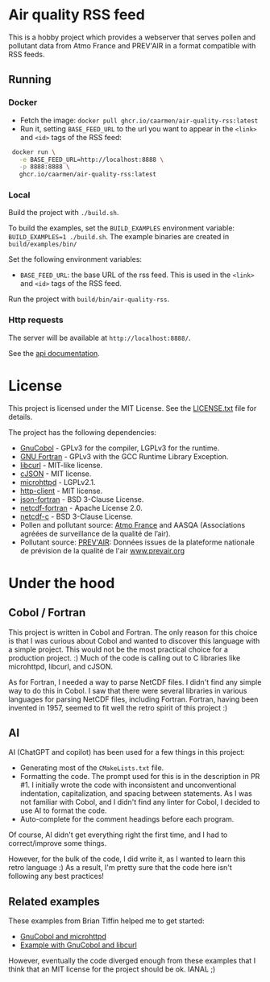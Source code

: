# Air quality RSS feed

This is a hobby project which provides a webserver that serves pollen and pollutant data from Atmo France and PREV'AIR in a format compatible with RSS feeds.

## Running
### Docker
* Fetch the image: `docker pull ghcr.io/caarmen/air-quality-rss:latest`
* Run it, setting `BASE_FEED_URL` to the url you want to appear in the `<link>` and `<id>` tags of the RSS feed:
```bash
 docker run \
   -e BASE_FEED_URL=http://localhost:8888 \
   -p 8888:8888 \
   ghcr.io/caarmen/air-quality-rss:latest
```

### Local
Build the project with `./build.sh`.

To build the examples, set the `BUILD_EXAMPLES` environment variable: `BUILD_EXAMPLES=1 ./build.sh`. The example binaries are created in `build/examples/bin/`

Set the following environment variables:
* `BASE_FEED_URL`: the base URL of the rss feed. This is used in the `<link>` and `<id>` tags of the RSS feed.

Run the project with `build/bin/air-quality-rss`.

### Http requests
The server will be available at `http://localhost:8888/`.

See the [api documentation](docs/api.html).

# License
This project is licensed under the MIT License. See the [LICENSE.txt](LICENSE.txt) file for details.

The project has the following dependencies:
* [GnuCobol](https://sourceforge.net/p/gnucobol/code/HEAD/tree/trunk/) - GPLv3 for the compiler, LGPLv3 for the runtime.
* [GNU Fortran](https://github.com/gcc-mirror/gcc/tree/master/libgfortran) - GPLv3 with the GCC Runtime Library Exception.
* [libcurl](https://github.com/curl/curl) - MIT-like license.
* [cJSON](https://github.com/DaveGamble/cJSON) - MIT license.
* [microhttpd](https://www.gnu.org/software/libmicrohttpd/) - LGPLv2.1.
* [http-client](https://github.com/fortran-lang/http-client.git) - MIT license.
* [json-fortran](https://github.com/jacobwilliams/json-fortran) - BSD 3-Clause License.
* [netcdf-fortran](https://github.com/Unidata/netcdf-fortran) - Apache License 2.0.
* [netcdf-c](https://github.com/Unidata/netcdf-c) - BSD 3-Clause License.
* Pollen and pollutant source: [Atmo France](https://www.atmo-france.org/article/atmo-data-un-acces-unique-aux-donnees-produites-par-les-aasqa) and AASQA (Associations
agréées de surveillance de la qualité de l’air).
* Pollutant source: [PREV'AIR](https://www.prevair.org/): Données issues de la plateforme nationale de prévision de la qualité de l'air www.prevair.org



# Under the hood
## Cobol / Fortran
This project is written in Cobol and Fortran. The only reason for this
choice is that I was curious about Cobol and wanted to 
discover this language with a simple project. This would not
be the most practical choice for a production project. :) Much of
the code is calling out to C libraries like microhttpd, libcurl, and cJSON.

As for Fortran, I needed a way to parse NetCDF files. I didn't find any simple way to do this in Cobol. I saw that
there were several libraries in various languages for
parsing NetCDF files, including Fortran. Fortran, having been invented in 1957, seemed to fit well the retro spirit
of this project :)


## AI
AI (ChatGPT and copilot) has been used for a few things in this project:
* Generating most of the `CMakeLists.txt` file.
* Formatting the code. The prompt used for this is in the description in PR #1.
  I initially wrote the code with inconsistent and unconventional indentation,
  capitalization, and spacing between statements. As I was not familiar with Cobol, and
  I didn't find any linter for Cobol, I decided to use AI to format the code.
* Auto-complete for the comment headings before each program.

Of course, AI didn't get everything right the first time, and I had to correct/improve
some things.

However, for the bulk of the code, I did write it, as I wanted to learn this retro
language :) As a result, I'm pretty sure that the code here isn't following any best practices!

## Related examples
These examples from Brian Tiffin helped me to get started:
* [GnuCobol and microhttpd](https://gnucobol.sourceforge.io/faq/index.html#gnu-libmicrohttpd)
* [Example with GnuCobol and libcurl](https://gnucobol.sourceforge.io/faq/index.html#function-id)

However, eventually the code diverged enough from these examples that I
think that an MIT license for the project should be ok. IANAL ;)
